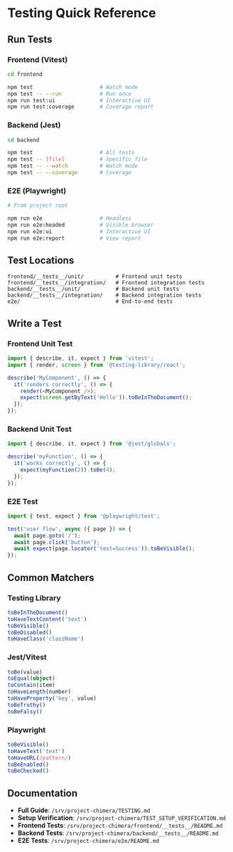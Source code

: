 # Testing Quick Reference

## Run Tests

### Frontend (Vitest)
```bash
cd frontend

npm test                     # Watch mode
npm test -- --run            # Run once
npm run test:ui              # Interactive UI
npm run test:coverage        # Coverage report
```

### Backend (Jest)
```bash
cd backend

npm test                     # All tests
npm test -- [file]           # Specific file
npm test -- --watch          # Watch mode
npm test -- --coverage       # Coverage
```

### E2E (Playwright)
```bash
# From project root

npm run e2e                  # Headless
npm run e2e:headed           # Visible browser
npm run e2e:ui               # Interactive UI
npm run e2e:report           # View report
```

## Test Locations

```
frontend/__tests__/unit/          # Frontend unit tests
frontend/__tests__/integration/   # Frontend integration tests
backend/__tests__/unit/           # Backend unit tests
backend/__tests__/integration/    # Backend integration tests
e2e/                              # End-to-end tests
```

## Write a Test

### Frontend Unit Test
```typescript
import { describe, it, expect } from 'vitest';
import { render, screen } from '@testing-library/react';

describe('MyComponent', () => {
  it('renders correctly', () => {
    render(<MyComponent />);
    expect(screen.getByText('Hello')).toBeInTheDocument();
  });
});
```

### Backend Unit Test
```typescript
import { describe, it, expect } from '@jest/globals';

describe('myFunction', () => {
  it('works correctly', () => {
    expect(myFunction(2)).toBe(4);
  });
});
```

### E2E Test
```typescript
import { test, expect } from '@playwright/test';

test('user flow', async ({ page }) => {
  await page.goto('/');
  await page.click('button');
  await expect(page.locator('text=Success')).toBeVisible();
});
```

## Common Matchers

### Testing Library
```typescript
toBeInTheDocument()
toHaveTextContent('text')
toBeVisible()
toBeDisabled()
toHaveClass('className')
```

### Jest/Vitest
```typescript
toBe(value)
toEqual(object)
toContain(item)
toHaveLength(number)
toHaveProperty('key', value)
toBeTruthy()
toBeFalsy()
```

### Playwright
```typescript
toBeVisible()
toHaveText('text')
toHaveURL(/pattern/)
toBeEnabled()
toBeChecked()
```

## Documentation

- **Full Guide**: `/srv/project-chimera/TESTING.md`
- **Setup Verification**: `/srv/project-chimera/TEST_SETUP_VERIFICATION.md`
- **Frontend Tests**: `/srv/project-chimera/frontend/__tests__/README.md`
- **Backend Tests**: `/srv/project-chimera/backend/__tests__/README.md`
- **E2E Tests**: `/srv/project-chimera/e2e/README.md`

